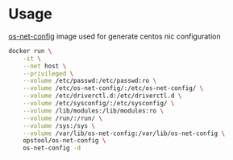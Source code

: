 # Usage

[os-net-config](https://github.com/openstack/os-net-config) image used for generate centos nic configuration

```bash
docker run \
    -it \
    --net host \
    --privileged \
    --volume /etc/passwd:/etc/passwd:ro \
    --volume /etc/os-net-config/:/etc/os-net-config/ \
    --volume /etc/driverctl.d:/etc/driverctl.d \
    --volume /etc/sysconfig/:/etc/sysconfig/ \
    --volume /lib/modules:/lib/modules:ro \
    --volume /run/:/run/ \
    --volume /sys:/sys \
    --volume /var/lib/os-net-config:/var/lib/os-net-config \
    opstool/os-net-config \
    os-net-config -d
```
